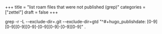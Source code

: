 +++
title = "list roam files that were not published (grep)"
categories = ["zettel"]
draft = false
+++

grep -r -L --exclude-dir=.git --exclude-dir=gtd "^#+hugo_publishdate: [0-9][0-9][0-9][0-9]-[0-9][0-9]-[0-9][0-9]" .